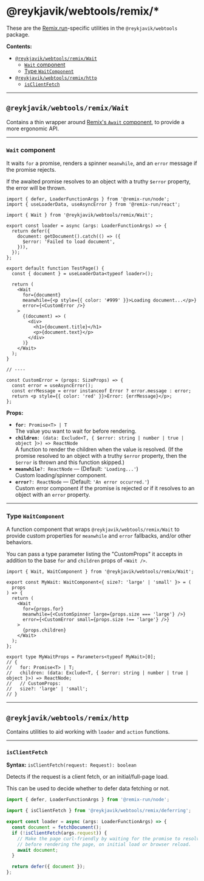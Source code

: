 # @reykjavik/webtools/remix/\*

These are the [Remix.run](https://remix.run)-specific utilities in the
`@reykjavik/webtools` package.

**Contents:**

<!-- prettier-ignore-start -->

- [`@reykjavik/webtools/remix/Wait`](#reykjavikwebtoolsremixwait)
  - [`Wait` component](#wait-component)
  - [Type `WaitComponent`](#type-waitcomponent)
- [`@reykjavik/webtools/remix/http`](#reykjavikwebtoolsremixhttp)
  - [`isClientFetch`](#isclientfetch)

<!-- prettier-ignore-end -->

---

## `@reykjavik/webtools/remix/Wait`

Contains a thin wrapper around
[Remix's `Await` component](https://remix.run/docs/en/main/components/await),
to provide a more ergonomic API.

---

### `Wait` component

It waits `for` a promise, renders a spinner `meanwhile`, and an `error`
message if the promise rejects.

If the awaited promise resolves to an object with a truthy `$error` property,
the error will be thrown.

```tsx
import { defer, LoaderFunctionArgs } from '@remix-run/node';
import { useLoaderData, useAsyncError } from '@remix-run/react';

import { Wait } from '@reykjavik/webtools/remix/Wait';

export const loader = async (args: LoaderFunctionArgs) => {
  return defer({
    document: getDocument().catch(() => ({
      $error: 'Failed to load document',
    })),
  });
};

export default function TestPage() {
  const { document } = useLoaderData<typeof loader>();

  return (
    <Wait
      for={document}
      meanwhile={<p style={{ color: '#999' }}>Loading document...</p>}
      error={<CustomError />}
    >
      {(document) => (
        <div>
          <h1>{document.title}</h1>
          <p>{document.text}</p>
        </div>
      )}
    </Wait>
  );
}

// ----

const CustomError = (props: SizeProps) => {
  const error = useAsyncError();
  const errMessage = error instanceof Error ? error.message : error;
  return <p style={{ color: 'red' }}>Error: {errMessage}</p>;
};
```

**Props:**

- **`for`**`: Promise<T> | T`  
  The value you want to wait for before rendering.
- **`children`**`: (data: Exclude<T, { $error: string | number | true | object }>) => ReactNode`  
  A function to render the children when the value is resolved. (If the
  promise resolved to an object with a truthy `$error` property, then the
  `$error` is thrown and this function skipped.)
- **`meanwhile`**`?: ReactNode` — (Default: `'Loading...'`)  
  Custom loading/spinner component.
- **`error`**`?: ReactNode` — (Default: `'An error occurred.'`)  
  Custom error component if the promise is rejected or if it resolves to an
  object with an `error` property.

---

### Type `WaitComponent`

A function component that wraps `@reykjavik/webtools/remix/Wait` to provide
custom properties for `meanwhile` and `error` fallbacks, and/or other
behaviors.

You can pass a type parameter listing the "CustomProps" it accepts in addition
to the base `for` and `children` props of `<Wait />`.

```tsx
import { Wait, WaitComponent } from '@reykjavik/webtools/remix/Wait';

export const MyWait: WaitComponent<{ size?: 'large' | 'small' }> = (
  props
) => {
  return (
    <Wait
      for={props.for}
      meanwhile={<CustomSpinner large={props.size === 'large'} />}
      error={<CustomError small={props.size !== 'large'} />}
    >
      {props.children}
    </Wait>
  );
};

export type MyWaitProps = Parameters<typeof MyWait>[0];
// {
//   for: Promise<T> | T;
//   children: (data: Exclude<T, { $error: string | number | true | object }>) => ReactNode;
//   // CustomProps:
//   size?: 'large' | 'small';
// }
```

---

## `@reykjavik/webtools/remix/http`

Contains utilities to aid working with `loader` and `action` functions.

---

### `isClientFetch`

**Syntax:** `isClientFetch(request: Request): boolean`

Detects if the request is a client fetch, or an initial/full-page load.

This can be used to decide whether to defer data fetching or not.

```ts
import { defer, LoaderFunctionArgs } from '@remix-run/node';

import { isClientFetch } from '@reykjavik/webtools/remix/deferring';

export const loader = async (args: LoaderFunctionArgs) => {
  const document = fetchDocument();
  if (!isClientFetch(args.request)) {
    // Make the page curl-friendly by waiting for the promise to resolve
    // before rendering the page, on initial load or browser reload.
    await document;
  }

  return defer({ document });
};
```
